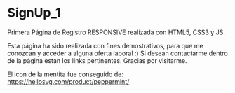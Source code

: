# SignUp_1
Primera Página de Registro RESPONSIVE realizada con HTML5, CSS3 y JS.

Esta página ha sido realizada con fines demostrativos, para que me conozcan y acceder a alguna oferta laboral :)
Si desean contactarme dentro de la página estan los links pertinentes.
Gracias por visitarme.

El icon de la mentita fue conseguido de: https://hellosvg.com/product/peppermint/
